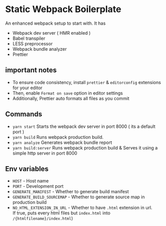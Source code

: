 # Static Webpack Boilerplate

An enhanced webpack setup to start with. It has

- Webpack dev server ( HMR enabled )
- Babel transpiler
- LESS preprocessor
- Webpack bundle analyzer
- Prettier

## important notes

- To ensure code consistency, install `prettier` & `editorconfig` extensions for your editor
- Then, enable `Format on save` option in editor settings
- Additionally, Prettier auto formats all files as you commit

## Commands

- `yarn start` Starts the webpack dev server in port 8000 ( its a default port )
- `yarn build` Runs webpack production build.
- `yarn analyze` Generates webpack bundle report
- `yarn build:server` Runs webpack production build & Serves it using a simple http server in port 8000

## Env variables

- `HOST` - Host name
- `PORT` - Development port
- `GENERATE_MANIFEST` - Whether to generate build manifest
- `GENERATE_BUILD_SOURCEMAP` - Whether to generate source map in production build
- `NO_HTML_EXTENSION_IN_URL` - Whether to have `.html` extension in url.\
  If true, puts every html files but `index.html` into `/{htmlfilename}/index.html`)
